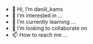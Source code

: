 - 👋 Hi, I’m daniil_kams
- 👀 I’m interested in ...
- 🌱 I’m currently learning ...
- 💞️ I’m looking to collaborate on 
- 📫 How to reach me ...

<!---
daniilkams/daniilkams is a ✨ special ✨ repository because its `README.md` (this file) appears on your GitHub profile.
You can click the Preview link to take a look at your changes.
--->
